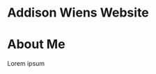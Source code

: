 <!DOCTYPE html>
<html>
<head>
<h1>Addison Wiens Website</h1>
</head>
<body>

<h1>About Me</h1>
<p>Lorem ipsum</p>

</body>
</html>
